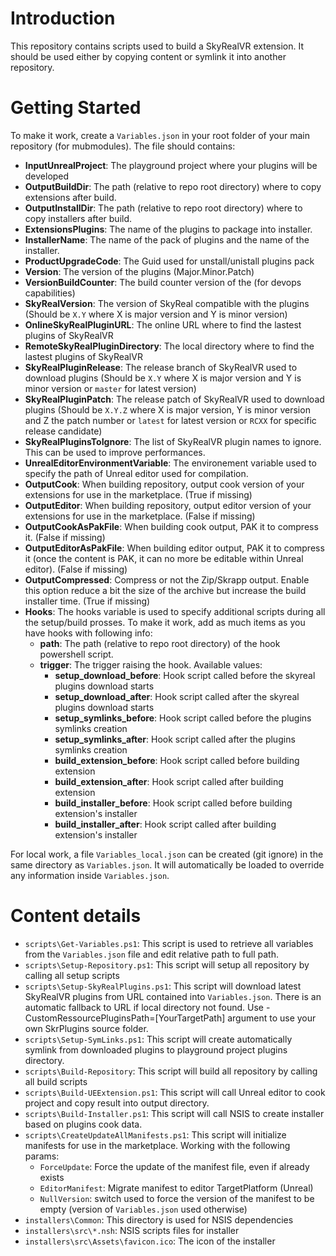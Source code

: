 
# Introduction 
This repository contains scripts used to build a SkyRealVR extension. It should be used either by copying content or symlink it into another repository.

# Getting Started
To make it work, create a `Variables.json` in your root folder of your main repository (for mubmodules). The file should contains:
* **InputUnrealProject**: The playground project where your plugins will be developed
* **OutputBuildDir**: The path (relative to repo root directory) where to copy extensions after build.
* **OutputInstallDir**: The path (relative to repo root directory) where to copy installers after build.
* **ExtensionsPlugins**: The name of the plugins to package into installer.
* **InstallerName**: The name of the pack of plugins and the name of the installer.
* **ProductUpgradeCode**: The Guid used for unstall/unistall plugins pack
* **Version**: The version of the plugins (Major.Minor.Patch)
* **VersionBuildCounter**: The build counter version of the (for devops capabilities)
* **SkyRealVersion**: The version of SkyReal compatible with the plugins (Should be `X.Y` where X is major version and Y is minor version) 
* **OnlineSkyRealPluginURL**: The online URL where to find the lastest plugins of SkyRealVR
* **RemoteSkyRealPluginDirectory**: The local directory where to find the lastest plugins of SkyRealVR
* **SkyRealPluginRelease**: The release branch of SkyRealVR used to download plugins (Should be `X.Y` where X is major version and Y is minor version or `master` for latest version)
* **SkyRealPluginPatch**: The release patch of SkyRealVR used to download plugins (Should be `X.Y.Z` where X is major version, Y is minor version and Z the patch number or `latest` for latest version or `RCXX` for specific release candidate)
* **SkyRealPluginsToIgnore**: The list of SkyRealVR plugin names to ignore. This can be used to improve performances.
* **UnrealEditorEnvironmentVariable**: The environement variable used to specify the path of Unreal editor used for compilation.
* **OutputCook**: When building repository, output cook version of your extensions for use in the marketplace. (True if missing)
* **OutputEditor**: When building repository, output editor version of your extensions for use in the marketplace. (False if missing)
* **OutputCookAsPakFile**: When building cook output, PAK it to compress it. (False if missing)
* **OutputEditorAsPakFile**: When building editor output, PAK it to compress it (once the content is PAK, it can no more be editable within Unreal editor). (False if missing)
* **OutputCompressed**: Compress or not the Zip/Skrapp output. Enable this option reduce a bit the size of the archive but increase the build installer time. (True if missing)
* **Hooks**: The hooks variable is used to specify additional scripts during all the setup/build prosses. To make it work, add as much items as you have hooks with following info:
  * **path**: The path (relative to repo root directory) of the hook powershell script.
  * **trigger**: The trigger raising the hook. Available values:
    * **setup_download_before**: Hook script called before the skyreal plugins download starts
    * **setup_download_after**: Hook script called after the skyreal plugins download starts
    * **setup_symlinks_before**: Hook script called before the plugins symlinks creation
    * **setup_symlinks_after**: Hook script called after the plugins symlinks creation
    * **build_extension_before**: Hook script called before building extension
    * **build_extension_after**: Hook script called after building extension
    * **build_installer_before**: Hook script called before building extension's installer
    * **build_installer_after**: Hook script called after building extension's installer


For local work, a file `Variables_local.json` can be created (git ignore) in the same directory as `Variables.json`. It will automatically be loaded to override any information inside `Variables.json`.

# Content details
* `scripts\Get-Variables.ps1`: This script is used to retrieve all variables from the `Variables.json` file and edit relative path to full path.
* `scripts\Setup-Repository.ps1`: This script will setup all repository by calling all setup scripts
* `scripts\Setup-SkyRealPlugins.ps1`: This script will download latest SkyRealVR plugins from URL contained into `Variables.json`. There is an automatic fallback to URL if local directory not found. Use -CustomRessourcePluginsPath=[YourTargetPath] argument to use your own SkrPlugins source folder.
* `scripts\Setup-SymLinks.ps1`: This script will create automatically symlink from downloaded plugins to playground project plugins directory.
* `scripts\Build-Repository`: This script will build all repository by calling all build scripts
* `scripts\Build-UEExtension.ps1`: This script will call Unreal editor to cook project and copy result into output directory.
* `scripts\Build-Installer.ps1`: This script will call NSIS to create installer based on plugins cook data.
* `scripts\CreateUpdateAllManifests.ps1`: This script will initialize manifests for use in the marketplace. Working with the following params:
  * `ForceUpdate`: Force the update of the manifest file, even if already exists
  * `EditorManifest`: Migrate manifest to editor TargetPlatform (Unreal)
  * `NullVersion`: switch used to force the version of the manifest to be empty (version of `Variables.json` used otherwise)
* `installers\Common`: This directory is used for NSIS dependencies
* `installers\src\*.nsh`: NSIS scripts files for installer
* `installers\src\Assets\favicon.ico`: The icon of the installer